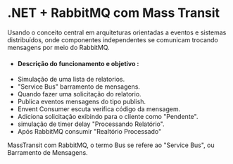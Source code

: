 # .NET + RabbitMQ com  Mass Transit

Usando o conceito central em arquiteturas orientadas a eventos e sistemas distribuídos, onde componentes independentes se comunicam trocando mensagens por meio do RabbitMQ.

- #### Descrição do funcionamento e objetivo :
- Simulação de uma lista de relatorios.
- "Service Bus" barramento de mensagens.
- Quando fazer uma solicitação do relatorio.
- Publica eventos mensagens do tipo publish.
- Envent Consumer escuta verifica código da mensagem.
- Adiciona solicitação exibindo para o cliente como "Pendente".
- simulação de timer delay "Processando Relatório".
- Após RabbitMQ consumir "Realtório Processado" 


MassTransit com RabbitMQ, o termo Bus se refere ao "Service Bus", ou Barramento de Mensagens. 